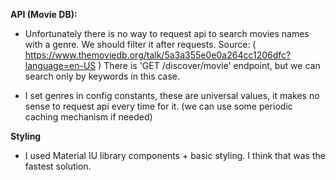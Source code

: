 **API (Movie DB):**

- Unfortunately there is no way to request api to search movies names with a genre. We should filter it after requests.
  Source: ( https://www.themoviedb.org/talk/5a3a355e0e0a264cc1206dfc?language=en-US )
  There is 'GET /discover/movie' endpoint, but we can search only by keywords in this case.

- I set genres in config constants, these are universal values, it makes no sense to request api every time for it.
  (we can use some periodic caching mechanism if needed)

**Styling**

- I used Material IU library components + basic styling. I think that was the fastest solution.